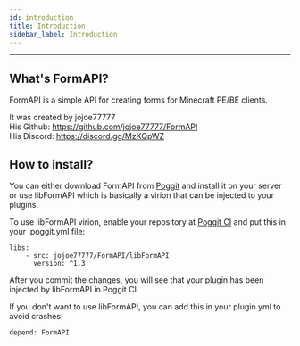 ```yaml
---
id: introduction
title: Introduction
sidebar_label: Introduction
---
```

___
## What's FormAPI?
FormAPI is a simple API for creating forms for Minecraft PE/BE clients.  

It was created by jojoe77777  
His Github: https://github.com/jojoe77777/FormAPI   
His Discord: https://discord.gg/MzKQpWZ  

## How to install?
You can either download FormAPI from <a href="https://poggit.pmmp.io/p/FormAPI">Poggit</a> and install it on your server or use libFormAPI which is basically a virion that can be injected to your plugins.

To use libFormAPI virion, enable your repository at <a href="https://poggit.pmmp.io/ci">Poggit CI</a> and put this in your .poggit.yml file:
```
libs:
    - src: jojoe77777/FormAPI/libFormAPI
      version: ^1.3
```
After you commit the changes, you will see that your plugin has been injected by libFormAPI in Poggit CI.

If you don't want to use libFormAPI, you can add this in your plugin.yml to avoid crashes:
```
depend: FormAPI
```
